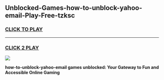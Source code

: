 
## Unblocked-Games-how-to-unblock-yahoo-email-Play-Free-tzksc
<h3>
<a href="https://premium76.site?title=how-to-unblock-yahoo-email&ref=19M">CLICK TO PLAY</a></h3>
<hr>

<h3>
<a href="https://premium76.site?title=how-to-unblock-yahoo-email&ref=19M">CLICK 2 PLAY</a>
  
</h3>

<a href="https://premium76.site?title=how-to-unblock-yahoo-email&ref=19M"><img src="https://clearcache.store/games.png"></a>


**how-to-unblock-yahoo-email games unblocked: Your Gateway to Fun and Accessible Online Gaming**
